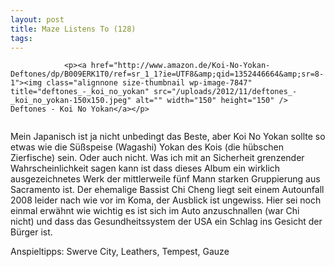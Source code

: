 ```yaml
---
layout: post
title: Maze Listens To (128)
tags:
---
```



                <p><a href="http://www.amazon.de/Koi-No-Yokan-Deftones/dp/B009ERK1T0/ref=sr_1_1?ie=UTF8&amp;qid=1352446664&amp;sr=8-1"><img class="alignnone size-thumbnail wp-image-7847" title="deftones_-_koi_no_yokan" src="/uploads/2012/11/deftones_-_koi_no_yokan-150x150.jpeg" alt="" width="150" height="150" /> Deftones - Koi No Yokan</a></p>
<img src="/uploads/2010/02/maze_listens_to_5stars.png" alt="" />
<p>Mein Japanisch ist ja nicht unbedingt das Beste, aber Koi No Yokan sollte so etwas wie die Süßspeise (Wagashi) Yokan des Kois (die hübschen Zierfische) sein. Oder auch nicht. Was ich mit an Sicherheit grenzender Wahrscheinlichkeit sagen kann ist dass dieses Album ein wirklich ausgezeichnetes Werk der mittlerweile fünf Mann starken Gruppierung aus Sacramento ist. Der ehemalige Bassist Chi Cheng liegt seit einem Autounfall 2008 leider nach wie vor im Koma, der Ausblick ist  ungewiss. Hier sei noch einmal erwähnt wie wichtig es ist sich im Auto anzuschnallen (war Chi nicht) und dass das Gesundheitssystem der USA ein Schlag ins Gesicht der Bürger ist.</p>
<p>Anspieltipps: Swerve City, Leathers, Tempest, Gauze</p>
